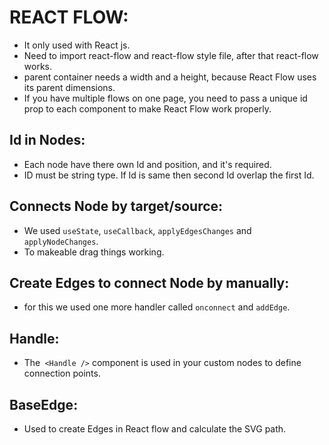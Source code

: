 # REACT FLOW:

- It only used with React js.
- Need to import react-flow and react-flow style file, after that react-flow works.
- parent container needs a width and a height, because React Flow uses its parent dimensions.
- If you have multiple flows on one page, you need to pass a unique id prop to each component to make React Flow work properly.

## Id in Nodes:

- Each node have there own Id and position, and it's required.
- ID must be string type. If Id is same then second Id overlap the first Id.

## Connects Node by target/source:

- We used `useState`, `useCallback`, `applyEdgesChanges` and `applyNodeChanges`.
- To makeable drag things working.

## Create Edges to connect Node by manually:

- for this we used one more handler called `onconnect` and `addEdge`.

## Handle:

- The` <Handle />` component is used in your custom nodes to define connection points.

## BaseEdge:

- Used to create Edges in React flow and calculate the SVG path.
<!-- Another Way : works properly with normal function - useCallback just used re-render only updated part instead of whole component

const fun = (changes) => {
return setNodes((nodes) => applyNodeChanges(changes, nodes));
}
const fun1 = (changes) => {
return setEdges((nodes) => applyEdgeChanges(changes, nodes));
} -->
